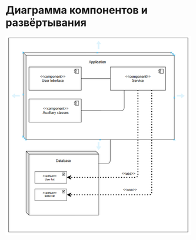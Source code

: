 # Диаграмма компонентов и развёртывания  

![Диаграмма компонентов и развёртывания](https://github.com/EgorDandy/ElectronicLibrary/blob/master/image/deploymentDiagram.PNG) 
